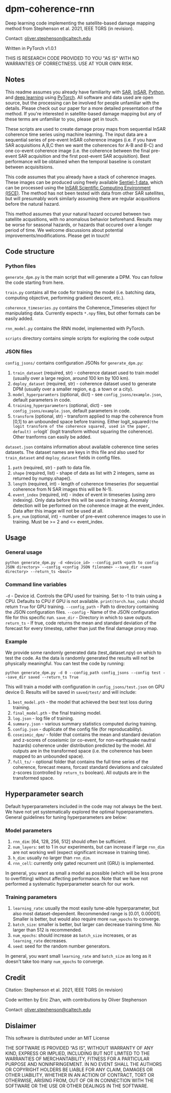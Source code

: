 # dpm-coherence-rnn

Deep learning code implementing the satellite-based damage mapping method from Stephenson et al. 2021, IEEE TGRS (in revision). 

Contact: oliver.stephenson@caltech.edu

Written in PyTorch v1.0.1

THIS IS RESEARCH CODE PROVIDED TO YOU "AS IS" WITH NO WARRANTIES OF CORRECTNESS. USE AT YOUR OWN RISK.

## Notes 

This readme assumes you already have familiarity with [SAR](https://en.wikipedia.org/wiki/Synthetic-aperture_radar), [InSAR](https://en.wikipedia.org/wiki/Interferometric_synthetic-aperture_radar), [Python](https://www.python.org/), and [deep learning](https://en.wikipedia.org/wiki/Deep_learning) using [PyTorch](https://pytorch.org/). All software and data used are open source, but the processing can be involved for people unfamiliar with the details. Please check out our paper for a more detailed presentation of the method. If you're interested in satellite-based damage mapping but any of these terms are unfamiliar to you, please get in touch.  

These scripts are used to create damage proxy maps from sequential InSAR coherence time series using machine learning. The input data are a sequential series of pre-event InSAR coherence images (i.e. if you have SAR acquisitions A,B,C then we want the coherences for A-B and B-C) and one co-event coherence image (i.e. the coherence between the final pre-event SAR acquisition and the first post-event SAR acquisition). Best performance will be obtained when the temporal baseline is constant between acquisitsions.

This code assumes that you already have a stack of coherence images. These images can be produced using freely available [Sentiel-1 data](https://asf.alaska.edu/data-sets/sar-data-sets/sentinel-1/), which can be processed using the [InSAR Scientific Computing Environment (ISCE)](https://github.com/isce-framework/isce2). The method has not been tested with data from other SAR satellites, but will presumably work similarly assuming there are regular acqusitions before the natural hazard.

This method assumes that your natural hazard occured between two satellite acqusitions, with no anomalous behavior beforehand. Results may be worse for seasonal hazards, or hazards that occured over a longer period of time. We welcome discussions about potential improvements/modifications. Please get in touch! 


## Code structure

### Python files

`generate_dpm.py` is the main script that will generate a DPM. You can follow the code starting from here.

`train.py` contains all the code for training the model (i.e. batching data, computing objective, performing gradient descent, etc.).

`coherence_timeseries.py` contains the Coherence_Timeseries object for manipulating data. Currently expects `*.npy` files, but other formats can be easily added. 

`rnn_model.py` contains the RNN model, implemented with PyTorch.

`scripts` directory contains simple scripts for exploring the code output

### JSON files

`config_jsons/` contains configuration JSONs for `generate_dpm.py`:
1. `train_dataset` (required, str) - coherence dataset used to train model (usually over a large region, around 100 km by 100 km).
2. `deploy_dataset` (required, str) - coherence dataset used to generate DPM (usually over a smaller region, e.g. a town or a city).
3. `model_hyperparamters` (optional, dict) - see `config_jsons/example.json`, default parameters in code.
4. `training_hyperparameters` (optional, dict) - see `config_jsons/example.json`, default parameters in code.
5. `transform` (optional, str) - transform applied to map the coherence from [0,1] to an unbounded space before training. Either logit_squared` (the logit transform of the coherence squared, used in the paper, default) or `logit` (logit transform without squaring the coherence). Other tranforms can easily be added. 

`dataset.json` contains information about available coherence time series datasets. The dataset names are keys in this file and also used for `train_dataset` and `deploy_dataset` fields in config files.  
1. `path` (required, str) - path to data file.
2. `shape` (required, list) - shape of data as list with 2 integers, same as returned by numpy.shape(). 
3. `length` (required, int) - length of coherence timeseries (for sequential coherence from N SAR images this will be N-1).
4. `event_index` (required, int) - index of event in timeseries (using zero indexing). Only data before this will be used in training. Anomaly detection will be performed on the coherence image at the event_index. Data after this image will not be used at all.
5. `pre_num` (optional, int) - number of pre-event coherence images to use in training. Must be >= 2 and <= event_index.

## Usage

### General usage

`python generate_dpm.py -d <device_id> --config_path <path to config JSON directory> --config <config JSON filename> --save_dir <save directory> --return_ts <bool>`

### Command line variables 
`-d` - Device id. Controls the GPU used for training. Set to -1 to train using a CPU. Defaults to CPU if GPU is not available. `print(torch.has_cuda)` should return `True` for GPU training. 
`--config_path` - Path to directory containing the JSON configuration files. 
`--config` - Name of the JSON configuration file for this specific run.
`save_dir` - Directory in which to save outputs.
`return_ts` - If true, code returns the mean and standard deviation of the forecast for every timestep, rather than just the final damage proxy map.

### Example
We provide some randomly generated data (test_dataset.npy) on which to test the code. As the data is randomly generated the results will not be physically meaningful. You can test the code by running: 

`python generate_dpm.py -d 0 --config_path config_jsons --config test --save_dir saved --return_ts True`

This will train a model with configuration in `config_jsons/test.json` on GPU device 0. Results will be saved in `saved/test/` and will include:
1. `best_model.pth` - the model that achieved the best test loss during training.
2. `final_model.pth` - the final training model.
3. `log.json` - log file of training.
4. `summary.json` - various summary statistics computed during training.
5. `config.json` - duplicate of the config file (for reproducability).
6. `coseismic_dpm/` - folder that contains the mean and standard deviation and z-scores of coseismic (or co-event, for non-earthquake nautral hazards) coherence under distribution predicted by the model. All outputs are in the transformed space (i.e. the coherence has been mapped to an unbounded space).
7. `full_ts/` - optional folder that contains the full time series of the coherence, forecast means, forcast standard deviations and calculated z-scores (controlled by `return_ts` boolean). All outputs are in the transformed space.

## Hyperparameter search

Default hyperparameters included in the code may not always be the best. We have not yet systematically explored the optimal hyperparameters. General guidelines for tuning hyperparameters are below:

### Model parameters

1. `rnn_dim`: [64, 128, 256, 512] should often be sufficient.
2. `num_layers`: set to 1 in our experiments, but can increase if large `rnn_dim` are not working well (expect significant increase in training time).
3. `h_dim`: usually no larger than `rnn_dim`.
4. `rnn_cell`: currently only gated recurrent unit (GRU) is implemented.

In general, you want as small a model as possible (which will be less prone to overfitting) without affecting performance. Note that we have not performed a systematic hyperparameter search for our work. 

### Training parameters

1. `learning_rate`: usually the most easily tune-able hyperparameter, but also most dataset-dependent. Recommended range is [0.01, 0.00001]. Smaller is better, but would also require more `num_epochs` to converge.
2. `batch_size`: smaller is better, but larger can decrease training time. No larger than 512 is recommended.
3. `num_epochs`: should increase as `batch_size` increases, or as `learning_rate` decreases. 
4. `seed`: seed for the random number generators.

In general, you want small `learning_rate` and `batch_size` as long as it doesn't take too many `num_epochs` to converge.

## Credit 

Citation: Stephenson et al. 2021, IEEE TGRS (in revision)

Code written by Eric Zhan, with contributions by Oliver Stephenson 

Contact: oliver.stephenson@caltech.edu

## Dislaimer
This software is distributed under an MIT License 

THE SOFTWARE IS PROVIDED “AS IS”, WITHOUT WARRANTY OF ANY KIND, EXPRESS OR IMPLIED, INCLUDING BUT NOT LIMITED TO THE WARRANTIES OF MERCHANTABILITY, FITNESS FOR A PARTICULAR PURPOSE AND NONINFRINGEMENT. IN NO EVENT SHALL THE AUTHORS OR COPYRIGHT HOLDERS BE LIABLE FOR ANY CLAIM, DAMAGES OR OTHER LIABILITY, WHETHER IN AN ACTION OF CONTRACT, TORT OR OTHERWISE, ARISING FROM, OUT OF OR IN CONNECTION WITH THE SOFTWARE OR THE USE OR OTHER DEALINGS IN THE SOFTWARE.


